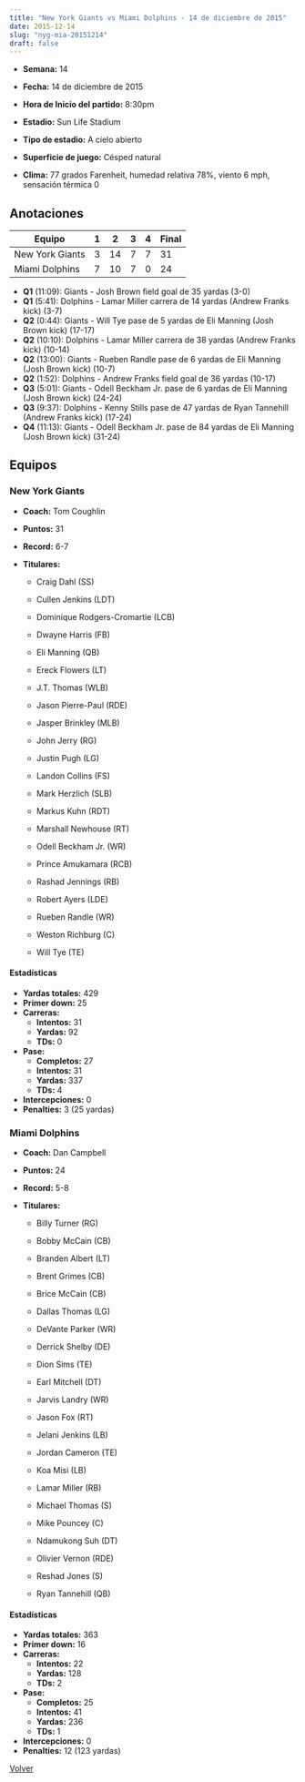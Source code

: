 ```yaml
---
title: "New York Giants vs Miami Dolphins - 14 de diciembre de 2015"
date: 2015-12-14
slug: "nyg-mia-20151214"
draft: false
---
```


* **Semana:** 14
* **Fecha:** 14 de diciembre de 2015

* **Hora de Inicio del partido:** 8:30pm
* **Estadio:** Sun Life Stadium
* **Tipo de estadio:** A cielo abierto
* **Superficie de juego:** Césped natural
* **Clima:** 77 grados Farenheit, humedad relativa 78%, viento 6 mph, sensación térmica 0





## Anotaciones
| Equipo | 1 | 2 | 3 | 4 | Final |
|--------|---|---|---|---|-------|
| New York Giants  | 3 | 14 | 7 | 7  | 31 |
| Miami Dolphins  | 7 | 10 | 7 | 0  | 24 |
* **Q1** (11:09): Giants - Josh Brown field goal de 35 yardas (3-0)
* **Q1** (5:41): Dolphins - Lamar Miller carrera de 14 yardas (Andrew Franks kick) (3-7)
* **Q2** (0:44): Giants - Will Tye pase de 5 yardas de Eli Manning (Josh Brown kick) (17-17)
* **Q2** (10:10): Dolphins - Lamar Miller carrera de 38 yardas (Andrew Franks kick) (10-14)
* **Q2** (13:00): Giants - Rueben Randle pase de 6 yardas de Eli Manning (Josh Brown kick) (10-7)
* **Q2** (1:52): Dolphins - Andrew Franks field goal de 36 yardas (10-17)
* **Q3** (5:01): Giants - Odell Beckham Jr. pase de 6 yardas de Eli Manning (Josh Brown kick) (24-24)
* **Q3** (9:37): Dolphins - Kenny Stills pase de 47 yardas de Ryan Tannehill (Andrew Franks kick) (17-24)
* **Q4** (11:13): Giants - Odell Beckham Jr. pase de 84 yardas de Eli Manning (Josh Brown kick) (31-24)


## Equipos


### New York Giants
* **Coach:** Tom Coughlin
* **Puntos:** 31
* **Record:** 6-7
* **Titulares:** 

  * Craig Dahl (SS) 

  * Cullen Jenkins (LDT) 

  * Dominique Rodgers-Cromartie (LCB) 

  * Dwayne Harris (FB) 

  * Eli Manning (QB) 

  * Ereck Flowers (LT) 

  * J.T. Thomas (WLB) 

  * Jason Pierre-Paul (RDE) 

  * Jasper Brinkley (MLB) 

  * John Jerry (RG) 

  * Justin Pugh (LG) 

  * Landon Collins (FS) 

  * Mark Herzlich (SLB) 

  * Markus Kuhn (RDT) 

  * Marshall Newhouse (RT) 

  * Odell Beckham Jr. (WR) 

  * Prince Amukamara (RCB) 

  * Rashad Jennings (RB) 

  * Robert Ayers (LDE) 

  * Rueben Randle (WR) 

  * Weston Richburg (C) 

  * Will Tye (TE) 

#### Estadísticas
* **Yardas totales:** 429
* **Primer down:** 25
* **Carreras:**
  * **Intentos:** 31
  * **Yardas:** 92
  * **TDs:** 0
* **Pase:**
  * **Completos:** 27
  * **Intentos:** 31
  * **Yardas:** 337
  * **TDs:** 4
* **Intercepciones:** 0
* **Penalties:** 3 (25 yardas)

### Miami Dolphins
* **Coach:** Dan Campbell
* **Puntos:** 24
* **Record:** 5-8
* **Titulares:** 

  * Billy Turner (RG) 

  * Bobby McCain (CB) 

  * Branden Albert (LT) 

  * Brent Grimes (CB) 

  * Brice McCain (CB) 

  * Dallas Thomas (LG) 

  * DeVante Parker (WR) 

  * Derrick Shelby (DE) 

  * Dion Sims (TE) 

  * Earl Mitchell (DT) 

  * Jarvis Landry (WR) 

  * Jason Fox (RT) 

  * Jelani Jenkins (LB) 

  * Jordan Cameron (TE) 

  * Koa Misi (LB) 

  * Lamar Miller (RB) 

  * Michael Thomas (S) 

  * Mike Pouncey (C) 

  * Ndamukong Suh (DT) 

  * Olivier Vernon (RDE) 

  * Reshad Jones (S) 

  * Ryan Tannehill (QB) 

#### Estadísticas
* **Yardas totales:** 363
* **Primer down:** 16
* **Carreras:**
  * **Intentos:** 22
  * **Yardas:** 128
  * **TDs:** 2
* **Pase:**
  * **Completos:** 25
  * **Intentos:** 41
  * **Yardas:** 236
  * **TDs:** 1
* **Intercepciones:** 0
* **Penalties:** 12 (123 yardas)


[Volver](/historia/2015)
